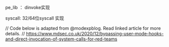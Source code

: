 pe_lib ： dinvoke实现

syscall: 32/64位syscall 实现

// Code below is adapted from @modexpblog. Read linked article for more details.
// https://www.mdsec.co.uk/2020/12/bypassing-user-mode-hooks-and-direct-invocation-of-system-calls-for-red-teams
